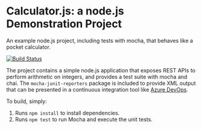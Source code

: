 Calculator.js: a node.js Demonstration Project
==============================================
An example node.js project, including tests with mocha, that behaves like
a pocket calculator.

[![Build Status](https://ashishj76.visualstudio.com/Integrating%20External%20Source%20Control%20with%20Azure%20Pipelines/_apis/build/status/getashishorg.calculator?branchName=master)](https://ashishj76.visualstudio.com/Integrating%20External%20Source%20Control%20with%20Azure%20Pipelines/_build/latest?definitionId=1&branchName=master)

The project contains a simple node.js application that exposes REST APIs
to perform arithmetic on integers, and provides a test suite with mocha
and chai.  The `mocha-junit-reporters` package is included to provide XML
output that can be presented in a continuous integration tool like
[Azure DevOps](https://azure.com/devops).

To build, simply:

1. Runs `npm install` to install dependencies.
2. Runs `npm test` to run Mocha and execute the unit tests.

